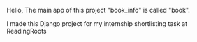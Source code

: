 Hello,
The main app of this project "book_info" is called "book".

I made this Django project for my internship shortlisting task at ReadingRoots
